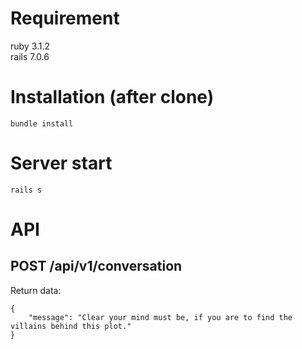 # Requirement
ruby 3.1.2 \
rails 7.0.6

# Installation (after clone)
```
bundle install
```

# Server start
```
rails s
```

# API

## POST /api/v1/conversation

Return data:
```
{
    "message": "Clear your mind must be, if you are to find the villains behind this plot."
}
```
